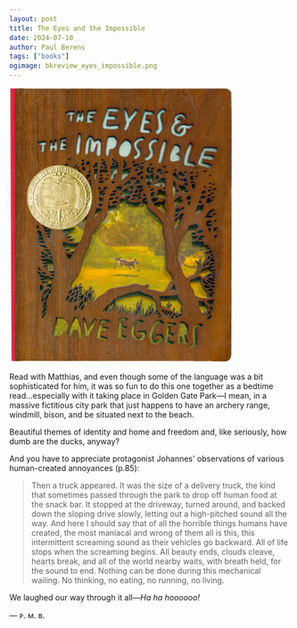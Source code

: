 ```yaml
---
layout: post
title: The Eyes and the Impossible
date: 2024-07-10
author: Paul Berens
tags: ["books"]
ogimage: bkreview_eyes_impossible.png
---
```

![The Eyes and the Impossible by Dave Eggers](/assets/og/bkreview_eyes_impossible.png)

Read with Matthias, and even though some of the language was a bit sophisticated for him, it was so fun to do this one together as a bedtime read...especially with it taking place in Golden Gate Park—I mean, in a massive fictitious city park that just happens to have an archery range, windmill, bison, and be situated next to the beach.

Beautiful themes of identity and home and freedom and, like seriously, how dumb are the ducks, anyway?

And you have to appreciate protagonist Johannes' observations of various human-created annoyances (p.85):

> Then a truck appeared. It was the size of a delivery truck, the kind that sometimes passed through the park to drop off human food at the snack bar. It stopped at the driveway, turned around, and backed down the sloping drive slowly, letting out a high-pitched sound all the way. And here I should say that of all the horrible things humans have created, the most maniacal and wrong of them all is this, this intermittent screaming sound as their vehicles go backward. All of life stops when the screaming begins. All beauty ends, clouds cleave, hearts break, and all of the world nearby waits, with breath held, for the sound to end. Nothing can be done during this mechanical wailing. No thinking, no eating, no running, no living.

We laughed our way through it all—*Ha ha hoooooo!*

— ᴘ. ᴍ. ʙ.